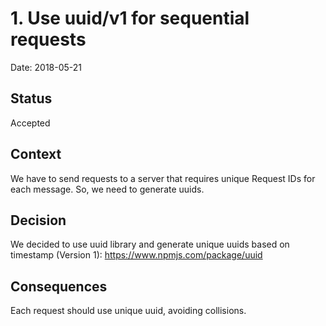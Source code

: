 # 1. Use uuid/v1 for sequential requests

Date: 2018-05-21

## Status

Accepted

## Context

We have to send requests to a server that requires unique Request IDs for each message.
So, we need to generate uuids.

## Decision

We decided to use uuid library and generate unique uuids based on timestamp (Version 1):
https://www.npmjs.com/package/uuid


## Consequences

Each request should use unique uuid, avoiding collisions.

